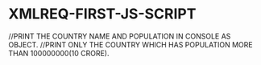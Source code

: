 # XMLREQ-FIRST-JS-SCRIPT
//PRINT THE COUNTRY NAME AND POPULATION IN CONSOLE AS OBJECT.
//PRINT ONLY THE COUNTRY WHICH HAS POPULATION MORE THAN 100000000(10 CRORE).
